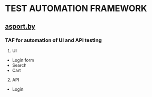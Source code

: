 # TEST AUTOMATION FRAMEWORK
## [asport.by](https://asport.by/)
### TAF for automation of UI and API testing
1) UI
  - Login form
  - Search
  - Cart
2) API
  - Login

